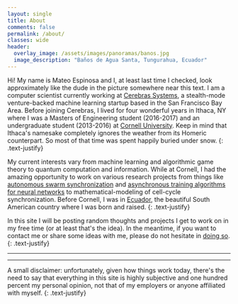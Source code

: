 ```yaml
---
layout: single
title: About
comments: false
permalink: /about/
classes: wide
header:
  overlay_image: /assets/images/panoramas/banos.jpg
  image_description: "Baños de Agua Santa, Tungurahua, Ecuador"
---
```


Hi! My name is Mateo Espinosa and I, at least last time I checked, look approximately like the dude in the picture somewhere near this text. I am a computer scientist currently working at [Cerebras Systems][cerebras], a stealth-mode venture-backed machine learning startup based in the San Francisco Bay Area. Before joining Cerebras, I lived for four wonderful years in Ithaca, NY where I was a Masters of Engineering student (2016-2017) and an undergraduate student (2013-2016) at [Cornell University][cornellu]. Keep in mind that Ithaca's namesake completely ignores the weather from its Homeric counterpart. So most of that time was spent happily buried under snow.
{: .text-justify}

My current interests vary from machine learning and algorithmic game theory to quantum computation and information. While at Cornell, I had the amazing opportunity to work on various research projects from things like [autonomous swarm synchronization](https://arxiv.org/abs/1805.01786) and [asynchronous training algorithms for neural networks](https://eyvind.me/blocked-direct-feedback.pdf) to mathematical-modeling of cell-cycle synchronization. Before Cornell, I was in [Ecuador][chaucha], the beautiful South American country where I was born and raised.
{: .text-justify}

In this site I will be posting random thoughts and projects I get to work on in my free time (or at least that's the idea). In the meantime, if you want to contact me or share some ideas with me, please do not hesitate in [doing so]({{site.base}}/contact).
{: .text-justify}

---
---

A small disclaimer: unfortunately, given how things work today, there's the need to say that everything in this site is highly subjective and one hundred percent my personal opinion, not that of my employers or anyone affiliated with myself.
{: .text-justify}

[cornellu]: https://www.cornell.edu
[cerebras]: https://www.cerebras.net
[chaucha]: https://www.youtube.com/watch?v=tzpJZRvtx_E